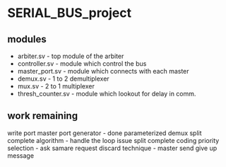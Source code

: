 # SERIAL_BUS_project
## modules
* arbiter.sv - top module of the arbiter
* controller.sv - module which control the bus 
* master_port.sv - module which connects with each master
* demux.sv - 1 to 2 demultiplexer
* mux.sv - 2 to 1 multiplexer
* thresh_counter.sv - module which lookout for delay in comm.

## work remaining
write port
master port generator - done
parameterized demux
split complete algorithm - handle the loop issue
split complete coding 
priority selection - ask samare
request discard technique - master send give up message

